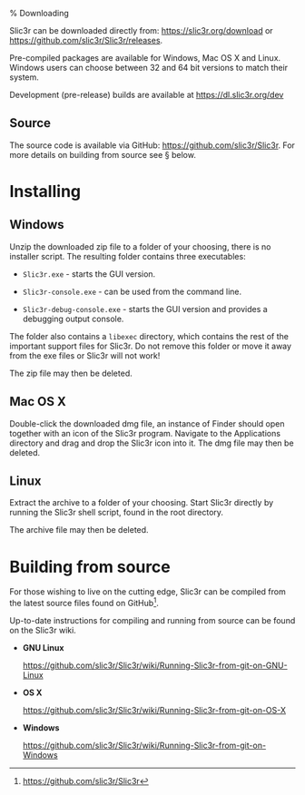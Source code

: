 % Downloading

Slic3r can be downloaded directly from:
<https://slic3r.org/download> or <https://github.com/slic3r/Slic3r/releases>.

Pre-compiled packages are available for Windows, Mac OS X and Linux.
Windows users can choose between 32 and 64 bit versions to
match their system.

Development (pre-release) builds are available at <https://dl.slic3r.org/dev>

Source
------

The source code is available via GitHub:
<https://github.com/slic3r/Slic3r>. For more details on building from
source see § below.

Installing
==========

Windows
-------

Unzip the downloaded zip file to a folder of your choosing, there is no
installer script. The resulting folder contains three executables:

-   `Slic3r.exe` - starts the GUI version.

-   `Slic3r-console.exe` - can be used from the command line.

-   `Slic3r-debug-console.exe` - starts the GUI version and provides a debugging output console.

The folder also contains a `libexec` directory, which contains the rest of the
important support files for Slic3r. Do not remove this folder or move it away
from the exe files or Slic3r will not work!

The zip file may then be deleted.

Mac OS X
--------

Double-click the downloaded dmg file, an instance of Finder should open
together with an icon of the Slic3r program. Navigate to the
Applications directory and drag and drop the Slic3r icon into it. The
dmg file may then be deleted.

Linux
-----

Extract the archive to a folder of your choosing.  Start Slic3r directly by
running the Slic3r shell script, found in the root directory.
    

The archive file may then be deleted.

Building from source
====================

For those wishing to live on the cutting edge, Slic3r can be compiled
from the latest source files found on GitHub[^1].

Up-to-date instructions for compiling and running from source can be
found on the Slic3r wiki.

-   **GNU Linux**

    <https://github.com/slic3r/Slic3r/wiki/Running-Slic3r-from-git-on-GNU-Linux>

-   **OS X**

    <https://github.com/slic3r/Slic3r/wiki/Running-Slic3r-from-git-on-OS-X>

-   **Windows**

    <https://github.com/slic3r/Slic3r/wiki/Running-Slic3r-from-git-on-Windows>

[^1]: <https://github.com/slic3r/Slic3r>

